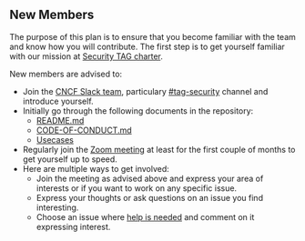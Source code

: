## New Members

The purpose of this plan is to ensure that you become familiar with the team and know how you will contribute. The first step is to get yourself familiar with our mission at [Security TAG charter](governance/charter.md).

New members are advised to:

* Join the [CNCF Slack team](https://slack.cncf.io/), particulary [#tag-security](https://cloud-native.slack.com/messages/CDJ7MLT8S) channel and introduce yourself.
* Initially go through the following documents in the repository:
	* [README.md](https://github.com/cncf/tag-security/blob/main/README.md)
	* [CODE-OF-CONDUCT.md](https://github.com/cncf/tag-security/blob/main/CODE-OF-CONDUCT.md)
	* [Usecases](https://github.com/cncf/tag-security/tree/main/usecase-personas)
* Regularly join the [Zoom meeting](https://github.com/cncf/tag-security/blob/main/README.md#meeting-time) at least for the first couple of months to get yourself up to speed.
* Here are multiple ways to get involved:
	* Join the meeting as advised above and express your area of interests or if you want to work on any specific issue.
	* Express your thoughts or ask questions on an issue you find interesting.
	* Choose an issue where [help is needed](https://github.com/cncf/tag-security/labels/help%20wanted) and comment on it expressing interest.

